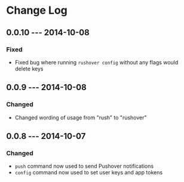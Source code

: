 # Change Log

## 0.0.10 --- 2014-10-08

### Fixed

- Fixed bug where running `rushover config` without any flags would delete keys

## 0.0.9 --- 2014-10-08

### Changed

- Changed wording of usage from "rush" to "rushover"

## 0.0.8 --- 2014-10-07

### Changed

- `push` command now used to send Pushover notifications
- `config` command now used to set user keys and app tokens
